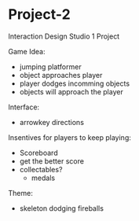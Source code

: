 # Project-2
Interaction Design Studio 1 Project

Game Idea:
  - jumping platformer
  - object approaches player
  - player dodges incomming objects
  - objects will approach the player
 
 Interface:
  - arrowkey directions
  
Insentives for players to keep playing:
  - Scoreboard
  - get the better score
  - collectables?
    + medals

Theme:
  - skeleton dodging fireballs

